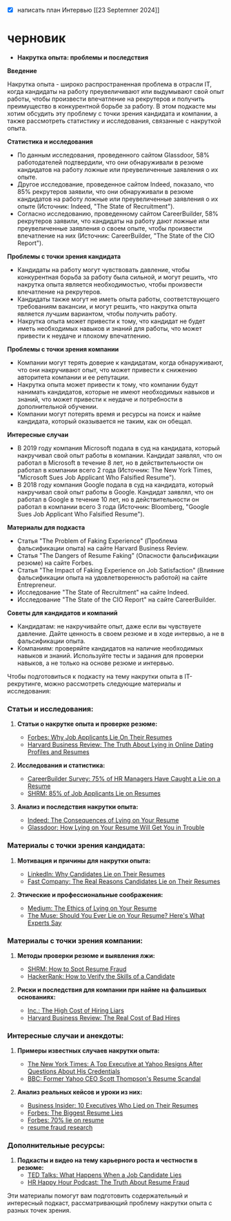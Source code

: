 - [x] написать план Интервью [[23 Septemner 2024]]

# черновик
- **Накрутка опыта: проблемы и последствия**

**Введение**

Накрутка опыта - широко распространенная проблема в отрасли IT, когда кандидаты на работу преувеличивают или выдумывают свой опыт работы, чтобы произвести впечатление на рекрутеров и получить преимущество в конкурентной борьбе за работу. В этом подкасте мы хотим обсудить эту проблему с точки зрения кандидата и компании, а также рассмотреть статистику и исследования, связанные с накруткой опыта.

**Статистика и исследования**

* По данным исследования, проведенного сайтом Glassdoor, 58% работодателей подтвердили, что они обнаруживали в резюме кандидатов на работу ложные или преувеличенные заявления о их опыте.
* Другое исследование, проведенное сайтом Indeed, показало, что 85% рекрутеров заявили, что они обнаруживали в резюме кандидатов на работу ложные или преувеличенные заявления о их опыте (Источник: Indeed, "The State of Recruitment").
* Согласно исследованию, проведенному сайтом CareerBuilder, 58% рекрутеров заявили, что кандидаты на работу дают ложные или преувеличенные заявления о своем опыте, чтобы произвести впечатление на них (Источник: CareerBuilder, "The State of the CIO Report").

**Проблемы с точки зрения кандидата**

* Кандидаты на работу могут чувствовать давление, чтобы конкурентная борьба за работу была сильной, и могут решить, что накрутка опыта является необходимостью, чтобы произвести впечатление на рекрутеров.
* Кандидаты также могут не иметь опыта работы, соответствующего требованиям вакансии, и могут решить, что накрутка опыта является лучшим вариантом, чтобы получить работу.
* Накрутка опыта может привести к тому, что кандидат не будет иметь необходимых навыков и знаний для работы, что может привести к неудаче и плохому впечатлению.

**Проблемы с точки зрения компании**

* Компании могут терять доверие к кандидатам, когда обнаруживают, что они накручивают опыт, что может привести к снижению авторитета компании и ее репутации.
* Накрутка опыта может привести к тому, что компании будут нанимать кандидатов, которые не имеют необходимых навыков и знаний, что может привести к неудаче и потребности в дополнительной обучении.
* Компании могут потерять время и ресурсы на поиск и найме кандидата, который оказывается не таким, как он обещал.

**Интересные случаи**

* В 2019 году компания Microsoft подала в суд на кандидата, который накручивал свой опыт работы в компании. Кандидат заявлял, что он работал в Microsoft в течение 8 лет, но в действительности он работал в компании всего 2 года (Источник: The New York Times, "Microsoft Sues Job Applicant Who Falsified Resume").
* В 2018 году компания Google подала в суд на кандидата, который накручивал свой опыт работы в Google. Кандидат заявлял, что он работал в Google в течение 10 лет, но в действительности он работал в компании всего 3 года (Источник: Bloomberg, "Google Sues Job Applicant Who Falsified Resume").

**Материалы для подкаста**

* Статья "The Problem of Faking Experience" (Проблема фальсификации опыта) на сайте Harvard Business Review.
* Статья "The Dangers of Resume Faking" (Опасности фальсификации резюме) на сайте Forbes.
* Статья "The Impact of Faking Experience on Job Satisfaction" (Влияние фальсификации опыта на удовлетворенность работой) на сайте Entrepreneur.
* Исследование "The State of Recruitment" на сайте Indeed.
* Исследование "The State of the CIO Report" на сайте CareerBuilder.

**Советы для кандидатов и компаний**

* Кандидатам: не накручивайте опыт, даже если вы чувствуете давление. Дайте ценность в своем резюме и в ходе интервью, а не в фальсификации опыта.
* Компаниям: проверяйте кандидатов на наличие необходимых навыков и знаний. Используйте тесты и задания для проверки навыков, а не только на основе резюме и интервью.

Чтобы подготовиться к подкасту на тему накрутки опыта в IT-рекрутинге, можно рассмотреть следующие материалы и исследования:

### Статьи и исследования:

1. **Статьи о накрутке опыта и проверке резюме:**
   - [Forbes: Why Job Applicants Lie On Their Resumes](https://www.forbes.com/sites/lizryan/2017/01/10/why-job-applicants-lie-on-their-resumes/)
   - [Harvard Business Review: The Truth About Lying in Online Dating Profiles and Resumes](https://hbr.org/2020/02/the-truth-about-lying-in-online-dating-profiles-and-resumes)

2. **Исследования и статистика:**
   - [CareerBuilder Survey: 75% of HR Managers Have Caught a Lie on a Resume](https://www.careerbuilder.com/advice/75-of-employers-have-caught-a-lie-on-a-resume)
   - [SHRM: 85% of Job Applicants Lie on Resumes](https://www.shrm.org/hr-today/news/hr-magazine/Pages/0216-resume-lies.aspx)

3. **Анализ и последствия накрутки опыта:**
   - [Indeed: The Consequences of Lying on Your Resume](https://www.indeed.com/career-advice/resumes-cover-letters/consequences-of-lying-on-resume)
   - [Glassdoor: How Lying on Your Resume Will Get You in Trouble](https://www.glassdoor.com/blog/can-lie-resume/)

### Материалы с точки зрения кандидата:

1. **Мотивация и причины для накрутки опыта:**
   - [LinkedIn: Why Candidates Lie on Their Resumes](https://www.linkedin.com/pulse/why-candidates-lie-their-resumes-jon-rognerud/)
   - [Fast Company: The Real Reasons Candidates Lie on Their Resumes](https://www.fastcompany.com/90295560/the-real-reasons-candidates-lie-on-their-resumes)

2. **Этические и профессиональные соображения:**
   - [Medium: The Ethics of Lying on Your Resume](https://medium.com/@andrew.daniel/the-ethics-of-lying-on-your-resume-6b6b0b8a6e30)
   - [The Muse: Should You Ever Lie on Your Resume? Here's What Experts Say](https://www.themuse.com/advice/should-you-ever-lie-on-your-resume-heres-what-experts-say)

### Материалы с точки зрения компании:

1. **Методы проверки резюме и выявления лжи:**
   - [SHRM: How to Spot Resume Fraud](https://www.shrm.org/resourcesandtools/hr-topics/talent-acquisition/pages/how-to-spot-resume-fraud.aspx)
   - [HackerRank: How to Verify the Skills of a Candidate](https://blog.hackerrank.com/how-to-verify-skills-of-a-candidate/)

2. **Риски и последствия для компании при найме на фальшивых основаниях:**
   - [Inc.: The High Cost of Hiring Liars](https://www.inc.com/bill-murphy-jr/the-high-cost-of-hiring-liars.html)
   - [Harvard Business Review: The Real Cost of Bad Hires](https://hbr.org/2017/12/the-real-cost-of-bad-hires)

### Интересные случаи и анекдоты:

1. **Примеры известных случаев накрутки опыта:**
   - [The New York Times: A Top Executive at Yahoo Resigns After Questions About His Credentials](https://www.theguardian.com/technology/2012/may/13/yahoo-chief-scott-thompson-quits#:~:text=Yahoo's%20chief%20executive%20Scott%20Thompson,science%20degree%20on%20his%20CV.)
   - [BBC: Former Yahoo CEO Scott Thompson's Resume Scandal](https://www.bbc.com/news/business-18053577)

2. **Анализ реальных кейсов и уроки из них:**
   - [Business Insider: 10 Executives Who Lied on Their Resumes](https://webcache.googleusercontent.com/search?q=cache:https://www.businessinsider.com/successful-executives-who-have-lied-on-their-resumes-2015-7#james-peterson-ceo-of-microsemi-corporation-7)
   - [Forbes: The Biggest Resume Lies](https://www.forbes.com/sites/susanadams/2012/05/09/the-biggest-resume-lies/?sh=2e1b33f02e1f)
   - [Forbes: 70% lie on resume](https://www.forbes.com/sites/bryanrobinson/2023/11/05/70-of-workers-lie-on-resumes-new-study-shows/)
   - [resume fraud research](https://www.business.com/articles/the-shocking-cost-of-resume-fraud/)


### Дополнительные ресурсы:

1. **Подкасты и видео на тему карьерного роста и честности в резюме:**
   - [TED Talks: What Happens When a Job Candidate Lies](https://www.ted.com/talks/scott_thompson_what_happens_when_a_job_candidate_lies)
   - [HR Happy Hour Podcast: The Truth About Resume Fraud](https://www.hrhappyhour.net/episodes/the-truth-about-resume-fraud)

Эти материалы помогут вам подготовить содержательный и интересный подкаст, рассматривающий проблему накрутки опыта с разных точек зрения.